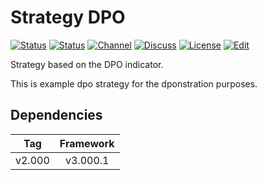 # Strategy DPO

[![Status][gha-image-check-master]][gha-link-check-master]
[![Status][gha-image-compile-master]][gha-link-compile-master]
[![Channel][tg-channel-image]][tg-channel-link]
[![Discuss][gh-discuss-badge]][gh-discuss-link]
[![License][license-image]][license-link]
[![Edit][gh-edit-badge]][gh-edit-link]

Strategy based on the DPO indicator.

This is example dpo strategy for the dponstration purposes.

## Dependencies

| Tag      | Framework |
|:--------:|:---------:|
| v2.000   | v3.000.1  |

<!-- Named links -->

[gh-discuss-badge]: https://img.shields.io/badge/Discussions-Q&A-blue.svg?logo=github
[gh-discuss-link]: https://github.com/EA31337/EA31337-Strategies/discussions

[gh-edit-badge]: https://img.shields.io/badge/GitHub-edit-purple.svg?logo=github
[gh-edit-link]: https://github.dev/EA31337/Strategy-DPO

[gha-link-check-master]: https://github.com/EA31337/Strategy-DPO/actions?query=workflow:Check+branch%3Amaster
[gha-image-check-master]: https://github.com/EA31337/Strategy-DPO/workflows/Check/badge.svg?branch=master
[gha-link-compile-master]: https://github.com/EA31337/Strategy-DPO/actions?query=workflow:Compile+branch%3Amaster
[gha-image-compile-master]: https://github.com/EA31337/Strategy-DPO/workflows/Compile/badge.svg?branch=master

[tg-channel-image]: https://img.shields.io/badge/Telegram-join-0088CC.svg?logo=telegram
[tg-channel-link]: https://t.me/EA31337

[license-image]: https://img.shields.io/github/license/EA31337/EA31337-Strategies.svg
[license-link]: https://tldrlegal.com/license/gnu-general-public-license-v3-(gpl-3)
